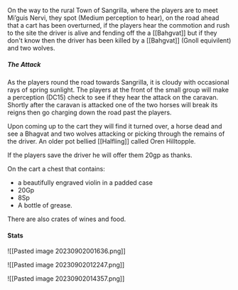 
On the way to the rural Town of Sangrilla, where the players are to meet Mi’guis Nervi, they spot (Medium perception to hear), on the road ahead that a cart has been overturned, if the players hear the commotion and rush to the site the driver is alive and fending off the a [[Bahgvat]] but if they don't know then the driver has been killed by a [[Bahgvat]] (Gnoll equivilent) and two wolves. 


##### The Attack

As the players round the road towards Sangrilla, it is cloudy with occasional rays of spring sunlight. The players at the front of the small group will make a perception (DC15) check to see if they hear the attack on the caravan. Shortly after the caravan is attacked one of the two horses will break its reigns then go charging down the road past the players. 

Upon coming up to the cart they will find it turned over, a horse dead and see a Bhagvat and two wolves attacking or picking through the remains of the driver. An older pot bellied [[Halfling]] called Oren Hilltopple.

If the players save the driver he will offer them 20gp as thanks. 

On the cart a chest that contains:
- a beautifully engraved violin in a padded case 
- 20Gp 
- 8Sp  
- A bottle of grease. 

There are also crates of wines and food. 

#### Stats

![[Pasted image 20230902001636.png]] 


![[Pasted image 20230902012247.png]] 


![[Pasted image 20230902014357.png]]